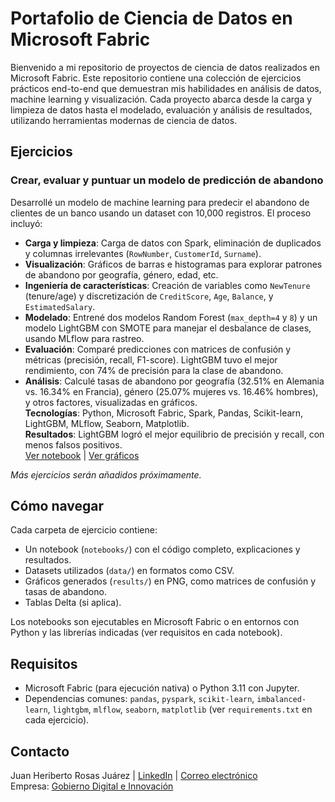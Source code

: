 # Portafolio de Ciencia de Datos en Microsoft Fabric

Bienvenido a mi repositorio de proyectos de ciencia de datos realizados en Microsoft Fabric. Este repositorio contiene una colección de ejercicios prácticos end-to-end que demuestran mis habilidades en análisis de datos, machine learning y visualización. Cada proyecto abarca desde la carga y limpieza de datos hasta el modelado, evaluación y análisis de resultados, utilizando herramientas modernas de ciencia de datos.

## Ejercicios

### Crear, evaluar y puntuar un modelo de predicción de abandono
Desarrollé un modelo de machine learning para predecir el abandono de clientes de un banco usando un dataset con 10,000 registros. El proceso incluyó:  
- **Carga y limpieza**: Carga de datos con Spark, eliminación de duplicados y columnas irrelevantes (`RowNumber`, `CustomerId`, `Surname`).  
- **Visualización**: Gráficos de barras e histogramas para explorar patrones de abandono por geografía, género, edad, etc.  
- **Ingeniería de características**: Creación de variables como `NewTenure` (tenure/age) y discretización de `CreditScore`, `Age`, `Balance`, y `EstimatedSalary`.  
- **Modelado**: Entrené dos modelos Random Forest (`max_depth=4` y `8`) y un modelo LightGBM con SMOTE para manejar el desbalance de clases, usando MLflow para rastreo.  
- **Evaluación**: Comparé predicciones con matrices de confusión y métricas (precisión, recall, F1-score). LightGBM tuvo el mejor rendimiento, con 74% de precisión para la clase de abandono.  
- **Análisis**: Calculé tasas de abandono por geografía (32.51% en Alemania vs. 16.34% en Francia), género (25.07% mujeres vs. 16.46% hombres), y otros factores, visualizadas en gráficos.  
**Tecnologías**: Python, Microsoft Fabric, Spark, Pandas, Scikit-learn, LightGBM, MLflow, Seaborn, Matplotlib.  
**Resultados**: LightGBM logró el mejor equilibrio de precisión y recall, con menos falsos positivos.  
[Ver notebook](Portafolio-de-Ciencia-de-Datos-en-Microsoft-Fabric/Ejercicio-1/notebooks/churn_prediction.ipynb) | [Ver gráficos](Portafolio-de-Ciencia-de-Datos-en-Microsoft-Fabric/Ejercicio-1/results/)

*Más ejercicios serán añadidos próximamente.*

## Cómo navegar
Cada carpeta de ejercicio contiene:  
- Un notebook (`notebooks/`) con el código completo, explicaciones y resultados.  
- Datasets utilizados (`data/`) en formatos como CSV.  
- Gráficos generados (`results/`) en PNG, como matrices de confusión y tasas de abandono.  
- Tablas Delta (si aplica).  

Los notebooks son ejecutables en Microsoft Fabric o en entornos con Python y las librerías indicadas (ver requisitos en cada notebook).

## Requisitos
- Microsoft Fabric (para ejecución nativa) o Python 3.11 con Jupyter.  
- Dependencias comunes: `pandas`, `pyspark`, `scikit-learn`, `imbalanced-learn`, `lightgbm`, `mlflow`, `seaborn`, `matplotlib` (ver `requirements.txt` en cada ejercicio).

## Contacto
Juan Heriberto Rosas Juárez | [LinkedIn](https://www.linkedin.com/in/juan-heriberto-rosas-ju%C3%A1rez-6a78a82a2/) | [Correo electrónico](mailto:juanheriberto.rosas@jhrjdata.com)  
Empresa: [Gobierno Digital e Innovación](https://www.gobiernodigitaleinnovacion.com/)

